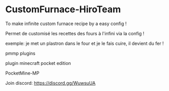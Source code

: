 # CustomFurnace-HiroTeam
To make infinite custom furnace recipe by a easy config !

Permet de customisé les recettes des fours à l'infini via la config !

exemple: je met un plastron dans le four et je le fais cuire, il devient du fer !


pmmp plugins

plugin minecraft pocket edition

PocketMine-MP

Join discord: https://discord.gg/WuwsuUA

